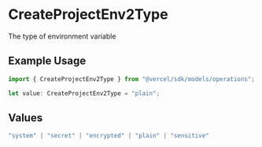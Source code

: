 # CreateProjectEnv2Type

The type of environment variable

## Example Usage

```typescript
import { CreateProjectEnv2Type } from "@vercel/sdk/models/operations";

let value: CreateProjectEnv2Type = "plain";
```

## Values

```typescript
"system" | "secret" | "encrypted" | "plain" | "sensitive"
```